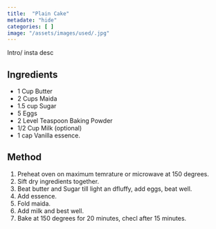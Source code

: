 ```yaml
---
title:  "Plain Cake"
metadate: "hide"
categories: [ ]
image: "/assets/images/used/.jpg"
---
```


Intro/ insta desc 

## Ingredients

- 1 Cup Butter
- 2 Cups Maida
- 1.5 cup Sugar
- 5 Eggs
- 2 Level Teaspoon Baking Powder
- 1/2 Cup Milk (optional)
- 1 cap Vanilla essence. 

## Method

1. Preheat oven on maximum temrature or microwave at 150 degrees. 
2. Sift dry ingredients together. 
3. Beat butter and Sugar till light an dfluffy, add eggs, beat well. 
4. Add essence. 
5. Fold maida. 
6. Add milk and best well.
7. Bake at 150 degrees for 20 minutes, checl after 15 minutes. 

